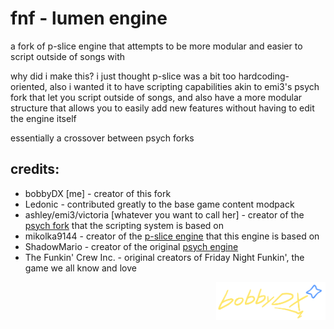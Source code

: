 # fnf - lumen engine

a fork of p-slice engine that attempts to be more modular and easier to script outside of songs with

why did i make this? i just thought p-slice was a bit too hardcoding-oriented, also i wanted it to have scripting capabilities akin to emi3's psych fork that let you script outside of songs, and also have a more modular structure that allows you to easily add new features without having to edit the engine itself

essentially a crossover between psych forks

## credits:
- bobbyDX [me] - creator of this fork
- Ledonic - contributed greatly to the base game content modpack
- ashley/emi3/victoria [whatever you want to call her] - creator of the [psych fork](https://github.com/inky03/PsychEngineMod) that the scripting system is based on
- mikolka9144 - creator of the [p-slice engine](https://github.com/Psych-Slice/P-Slice/) that this engine is based on
- ShadowMario - creator of the original [psych engine](https://github.com/ShadowMario/FNF-PsychEngine)
- The Funkin' Crew Inc. - original creators of Friday Night Funkin', the game we all know and love

<p align="right">
  <img src="https://raw.githubusercontent.com/bobbydeluxe/bobbydeluxe/refs/heads/main/logo.png" width="175">
</p>